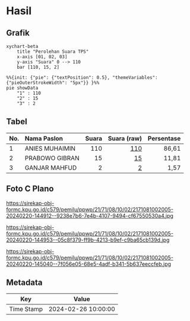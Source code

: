 # Hasil

## Grafik

```mermaid
xychart-beta
    title "Perolehan Suara TPS"
    x-axis [01, 02, 03]
    y-axis "Suara" 0 --> 110
    bar [110, 15, 2]
```

```mermaid
%%{init: {"pie": {"textPosition": 0.5}, "themeVariables": {"pieOuterStrokeWidth": "5px"}} }%%
pie showData
    "1" : 110
    "2" : 15
    "3" : 2
```

## Tabel

| No. | Nama Paslon    | Suara | Suara (raw) | Persentase |
|:--- |:-------------- | -----:| -----------:| ----------:|
| 1   | ANIES MUHAIMIN | 110   | [110][p-1]  | 86,61      |
| 2   | PRABOWO GIBRAN | 15    | [15][p-2]   | 11,81      |
| 3   | GANJAR MAHFUD  | 2     | [2][p-3]    | 1,57       |


[p-1]: https://github.com/gigit-pemilu/pemilu-2024-21-kepulauan-riau/blob/main/pilpres/hitung-suara/sub/21-kepulauan-riau/sub/71-kota-batam/sub/08-galang/sub/1002-karas/sub/005-tps/sub/paslon-1.txt
[p-2]: https://github.com/gigit-pemilu/pemilu-2024-21-kepulauan-riau/blob/main/pilpres/hitung-suara/sub/21-kepulauan-riau/sub/71-kota-batam/sub/08-galang/sub/1002-karas/sub/005-tps/sub/paslon-2.txt
[p-3]: https://github.com/gigit-pemilu/pemilu-2024-21-kepulauan-riau/blob/main/pilpres/hitung-suara/sub/21-kepulauan-riau/sub/71-kota-batam/sub/08-galang/sub/1002-karas/sub/005-tps/sub/paslon-3.txt

## Foto C Plano

https://sirekap-obj-formc.kpu.go.id/c579/pemilu/ppwp/21/71/08/10/02/2171081002005-20240220-144912--9238e7b6-7e4b-4107-9494-cf67550530a4.jpg

https://sirekap-obj-formc.kpu.go.id/c579/pemilu/ppwp/21/71/08/10/02/2171081002005-20240220-144953--05c8f379-ff9b-4213-b9ef-c9ba65cb139d.jpg

https://sirekap-obj-formc.kpu.go.id/c579/pemilu/ppwp/21/71/08/10/02/2171081002005-20240220-145040--7f056e05-68e5-4adf-b341-5b637eeccfeb.jpg


## Metadata

| Key        | Value               |
| ---------- | ------------------- |
| Time Stamp | 2024-02-26 10:00:00 |



